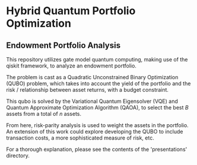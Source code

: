 # Hybrid Quantum Portfolio Optimization
## Endowment Portfolio Analysis

This repository utilizes gate model quantum computing, making use of the qiskit framework, to analyze an endowment portfolio.

The problem is cast as a Quadratic Unconstrained Binary Optimization (QUBO) problem, which takes into account the yield of the portfolio and the risk / relationship between asset returns, with a budget constraint. 

This qubo is solved by the Variational Quantum Eigensolver (VQE) and Quantum Approximate Optimization Algorithm (QAOA), to select the best $B$ assets from a total of $n$ assets. 

From here, risk-parity analysis is used to weight the assets in the portfolio. An extension of this work could explore developing the QUBO to include transaction costs, a more sophisticated measure of risk, etc.

For a thorough explanation, please see the contents of the 'presentations' directory.